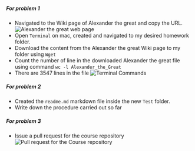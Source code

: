 ##### For problem 1
* Navigated to the Wiki page of Alexander the great and copy the URL.
![Alexander the great web page](https://github.com/Billllllly/courses/blob/master/Test/Screen%20Shot%202019-02-02%20at%204.47.02%20PM.png)
* Open `Terminal` on mac, created and navigated to my desired homework folder.
* Download the content from the Alexander the great Wiki page to my folder using `Wget`
* Count the number of line in the downloaded Alexander the great file using command `wc -l Alexander_the_Great`
* There are 3547 lines in the file
![Terminal Commands](https://github.com/Billllllly/courses/blob/master/Test/Screen%20Shot%202019-02-02%20at%205.01.08%20PM.png)
##### For problem 2
* Created the `readme.md` markdown file inside the new `Test` folder.
* Write down the procedure carried out so far
##### For problem 3
* Issue a pull request for the course repository
![Pull request for the Course repository](https://github.com/Billllllly/courses/blob/master/Test/Screen%20Shot%202019-02-02%20at%205.01.08%20PM.png)
